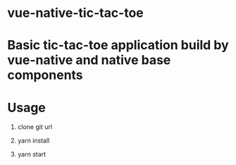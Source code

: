 # vue-native-tic-tac-toe

# Basic tic-tac-toe application build by vue-native and native base components

# Usage

1. clone git url

2. yarn install

3. yarn start
